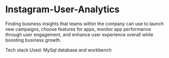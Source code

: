# Instagram-User-Analytics
Finding business insights that teams within the company can use to launch new campaigns, choose features for apps, monitor app performance through user engagement, and enhance user experience overall while boosting business growth.

Tech stack Used: MySql database and workbench



